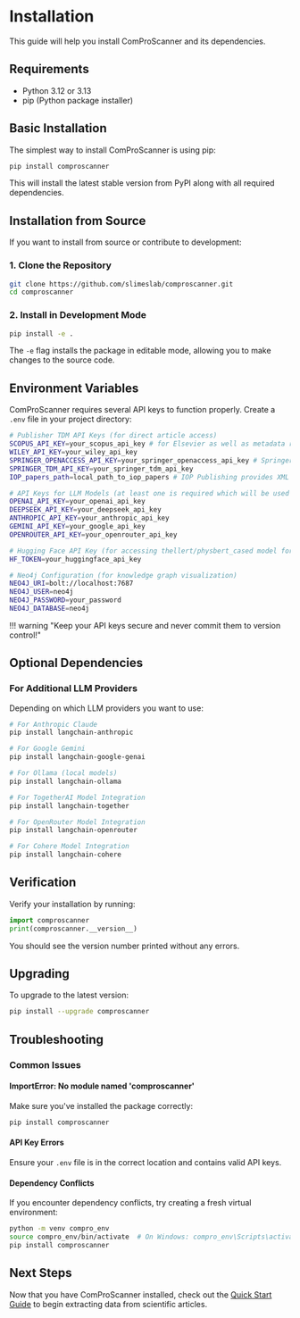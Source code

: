 # Installation

This guide will help you install ComProScanner and its dependencies.

## Requirements

- Python 3.12 or 3.13
- pip (Python package installer)

## Basic Installation

The simplest way to install ComProScanner is using pip:

```bash
pip install comproscanner
```

This will install the latest stable version from PyPI along with all required dependencies.

## Installation from Source

If you want to install from source or contribute to development:

### 1. Clone the Repository

```bash
git clone https://github.com/slimeslab/comproscanner.git
cd comproscanner
```

### 2. Install in Development Mode

```bash
pip install -e .
```

The `-e` flag installs the package in editable mode, allowing you to make changes to the source code.

## Environment Variables

ComProScanner requires several API keys to function properly. Create a `.env` file in your project directory:

```bash
# Publisher TDM API Keys (for direct article access)
SCOPUS_API_KEY=your_scopus_api_key # for Elsevier as well as metadata retrieval
WILEY_API_KEY=your_wiley_api_key
SPRINGER_OPENACCESS_API_KEY=your_springer_openaccess_api_key # Springer provides two separate keys for open access and TDM API
SPRINGER_TDM_API_KEY=your_springer_tdm_api_key
IOP_papers_path=local_path_to_iop_papers # IOP Publishing provides XML articles in bulk through SFTP access

# API Keys for LLM Models (at least one is required which will be used for data extraction)
OPENAI_API_KEY=your_openai_api_key
DEEPSEEK_API_KEY=your_deepseek_api_key
ANTHROPIC_API_KEY=your_anthropic_api_key
GEMINI_API_KEY=your_google_api_key
OPENROUTER_API_KEY=your_openrouter_api_key

# Hugging Face API Key (for accessing thellert/physbert_cased model for embeddings)
HF_TOKEN=your_huggingface_api_key

# Neo4j Configuration (for knowledge graph visualization)
NEO4J_URI=bolt://localhost:7687
NEO4J_USER=neo4j
NEO4J_PASSWORD=your_password
NEO4J_DATABASE=neo4j

```

!!! warning "Keep your API keys secure and never commit them to version control!"

## Optional Dependencies

### For Additional LLM Providers

Depending on which LLM providers you want to use:

```bash
# For Anthropic Claude
pip install langchain-anthropic

# For Google Gemini
pip install langchain-google-genai

# For Ollama (local models)
pip install langchain-ollama

# For TogetherAI Model Integration
pip install langchain-together

# For OpenRouter Model Integration
pip install langchain-openrouter

# For Cohere Model Integration
pip install langchain-cohere
```

## Verification

Verify your installation by running:

```python
import comproscanner
print(comproscanner.__version__)
```

You should see the version number printed without any errors.

## Upgrading

To upgrade to the latest version:

```bash
pip install --upgrade comproscanner
```

## Troubleshooting

### Common Issues

#### ImportError: No module named 'comproscanner'

Make sure you've installed the package correctly:

```bash
pip install comproscanner
```

#### API Key Errors

Ensure your `.env` file is in the correct location and contains valid API keys.

#### Dependency Conflicts

If you encounter dependency conflicts, try creating a fresh virtual environment:

```bash
python -m venv compro_env
source compro_env/bin/activate  # On Windows: compro_env\Scripts\activate
pip install comproscanner
```

## Next Steps

Now that you have ComProScanner installed, check out the [Quick Start Guide](quick-start.md) to begin extracting data from scientific articles.
